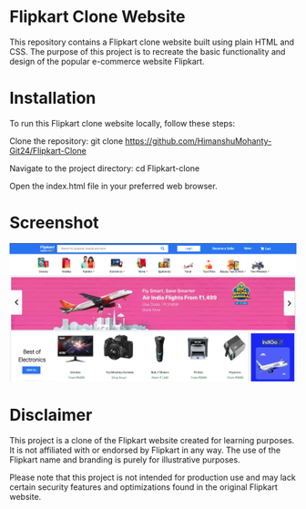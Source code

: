 
# Flipkart Clone Website

This repository contains a Flipkart clone website built using plain HTML and CSS. The purpose of this project is to recreate the basic functionality and design of the popular e-commerce website Flipkart.

# Installation
To run this Flipkart clone website locally, follow these steps:

Clone the repository:
git clone https://github.com/HimanshuMohanty-Git24/Flipkart-Clone

Navigate to the project directory: cd Flipkart-clone

Open the index.html file in your preferred web browser.

# Screenshot
![Logo](SC.png)

# Disclaimer
This project is a clone of the Flipkart website created for learning purposes. It is not affiliated with or endorsed by Flipkart in any way. The use of the Flipkart name and branding is purely for illustrative purposes.

Please note that this project is not intended for production use and may lack certain security features and optimizations found in the original Flipkart website.
